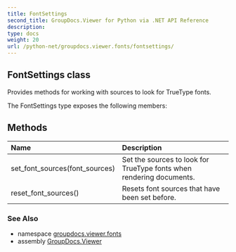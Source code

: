 ```yaml
---
title: FontSettings
second_title: GroupDocs.Viewer for Python via .NET API Reference
description: 
type: docs
weight: 20
url: /python-net/groupdocs.viewer.fonts/fontsettings/
---
```


## FontSettings class

Provides methods for working with sources to look for TrueType fonts.

The FontSettings type exposes the following members:
## Methods
| Name | Description |
| :- | :- |
|set_font_sources(font_sources)|Set the sources to look for TrueType fonts when rendering documents.|
|reset_font_sources()|Resets font sources that have been set before.|

### See Also

* namespace [groupdocs.viewer.fonts](/viewer/python-net/groupdocs.viewer.fonts/)
* assembly [GroupDocs.Viewer](/viewer/python-net/)

